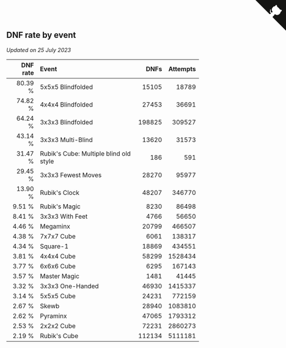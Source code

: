 ## DNF rate by event

*Updated on 25 July 2023*

| DNF rate | Event | DNFs | Attempts |
| ---: | :--- | ---: | ---: |
| 80.39 % | 5x5x5 Blindfolded | 15105 | 18789 |
| 74.82 % | 4x4x4 Blindfolded | 27453 | 36691 |
| 64.24 % | 3x3x3 Blindfolded | 198825 | 309527 |
| 43.14 % | 3x3x3 Multi-Blind | 13620 | 31573 |
| 31.47 % | Rubik's Cube: Multiple blind old style | 186 | 591 |
| 29.45 % | 3x3x3 Fewest Moves | 28270 | 95977 |
| 13.90 % | Rubik's Clock | 48207 | 346770 |
| 9.51 % | Rubik's Magic | 8230 | 86498 |
| 8.41 % | 3x3x3 With Feet | 4766 | 56650 |
| 4.46 % | Megaminx | 20799 | 466507 |
| 4.38 % | 7x7x7 Cube | 6061 | 138317 |
| 4.34 % | Square-1 | 18869 | 434551 |
| 3.81 % | 4x4x4 Cube | 58299 | 1528434 |
| 3.77 % | 6x6x6 Cube | 6295 | 167143 |
| 3.57 % | Master Magic | 1481 | 41445 |
| 3.32 % | 3x3x3 One-Handed | 46930 | 1415337 |
| 3.14 % | 5x5x5 Cube | 24231 | 772159 |
| 2.67 % | Skewb | 28940 | 1083810 |
| 2.62 % | Pyraminx | 47065 | 1793312 |
| 2.53 % | 2x2x2 Cube | 72231 | 2860273 |
| 2.19 % | Rubik's Cube | 112134 | 5111181 |


<a href="https://github.com/jonatanklosko/wca_statistics" class="github-corner" aria-label="View source on Github"><svg width="80" height="80" viewBox="0 0 250 250" style="fill:#151513; color:#fff; position: absolute; top: 0; border: 0; right: 0;" aria-hidden="true"><path d="M0,0 L115,115 L130,115 L142,142 L250,250 L250,0 Z"></path><path d="M128.3,109.0 C113.8,99.7 119.0,89.6 119.0,89.6 C122.0,82.7 120.5,78.6 120.5,78.6 C119.2,72.0 123.4,76.3 123.4,76.3 C127.3,80.9 125.5,87.3 125.5,87.3 C122.9,97.6 130.6,101.9 134.4,103.2" fill="currentColor" style="transform-origin: 130px 106px;" class="octo-arm"></path><path d="M115.0,115.0 C114.9,115.1 118.7,116.5 119.8,115.4 L133.7,101.6 C136.9,99.2 139.9,98.4 142.2,98.6 C133.8,88.0 127.5,74.4 143.8,58.0 C148.5,53.4 154.0,51.2 159.7,51.0 C160.3,49.4 163.2,43.6 171.4,40.1 C171.4,40.1 176.1,42.5 178.8,56.2 C183.1,58.6 187.2,61.8 190.9,65.4 C194.5,69.0 197.7,73.2 200.1,77.6 C213.8,80.2 216.3,84.9 216.3,84.9 C212.7,93.1 206.9,96.0 205.4,96.6 C205.1,102.4 203.0,107.8 198.3,112.5 C181.9,128.9 168.3,122.5 157.7,114.1 C157.9,116.9 156.7,120.9 152.7,124.9 L141.0,136.5 C139.8,137.7 141.6,141.9 141.8,141.8 Z" fill="currentColor" class="octo-body"></path></svg></a><style>.github-corner:hover .octo-arm{animation:octocat-wave 560ms ease-in-out}@keyframes octocat-wave{0%,100%{transform:rotate(0)}20%,60%{transform:rotate(-25deg)}40%,80%{transform:rotate(10deg)}}@media (max-width:500px){.github-corner:hover .octo-arm{animation:none}.github-corner .octo-arm{animation:octocat-wave 560ms ease-in-out}}</style>
